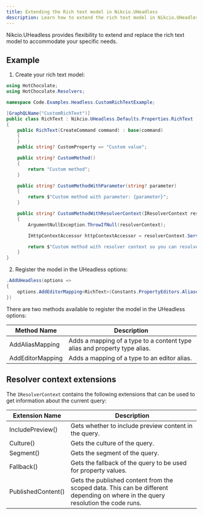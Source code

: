 ```yaml
---
title: Extending the Rich text model in Nikcio.UHeadless
description: Learn how to extend the rich text model in Nikcio.UHeadless.
---
```


Nikcio.UHeadless provides flexibility to extend and replace the rich text model to accommodate your specific needs.

## Example

1. Create your rich text model:

```csharp
using HotChocolate;
using HotChocolate.Resolvers;

namespace Code.Examples.Headless.CustomRichTextExample;

[GraphQLName("CustomRichText")]
public class RichText : Nikcio.UHeadless.Defaults.Properties.RichText
{
    public RichText(CreateCommand command) : base(command)
    {
    }
    public string? CustomProperty => "Custom value";

    public string? CustomMethod()
    {
        return "Custom method";
    }

    public string? CustomMethodWithParameter(string? parameter)
    {
        return $"Custom method with parameter: {parameter}";
    }

    public string? CustomMethodWithResolverContext(IResolverContext resolverContext)
    {
        ArgumentNullException.ThrowIfNull(resolverContext);

        IHttpContextAccessor httpContextAccessor = resolverContext.Service<IHttpContextAccessor>();

        return $"Custom method with resolver context so you can resolve the services needed: {httpContextAccessor.HttpContext?.Request.Path}";
    }
}
```

2. Register the model in the UHeadless options:

```csharp
.AddUHeadless(options =>
{
    options.AddEditorMapping<RichText>(Constants.PropertyEditors.Aliases.TinyMce);
})
```

There are two methods available to register the model in the UHeadless options:

| Method Name       | Description                                                                    |
|-------------------|--------------------------------------------------------------------------------|
| AddAliasMapping   | Adds a mapping of a type to a content type alias and property type alias.      |
| AddEditorMapping  | Adds a mapping of a type to an editor alias.                                   |


## Resolver context extensions

The `IResolverContext` contains the following extensions that can be used to get information about the current query:

| Extension Name       | Description                                                                                                                      |
|----------------------|----------------------------------------------------------------------------------------------------------------------------------|
| IncludePreview()     | Gets whether to include preview content in the query.                                                                            |
| Culture()            | Gets the culture of the query.                                                                                                   |
| Segment()            | Gets the segment of the query.                                                                                                   |
| Fallback()           | Gets the fallback of the query to be used for property values.                                                                   |
| PublishedContent()   |Gets the published content from the scoped data. This can be different depending on where in the query resolution the code runs.  |
